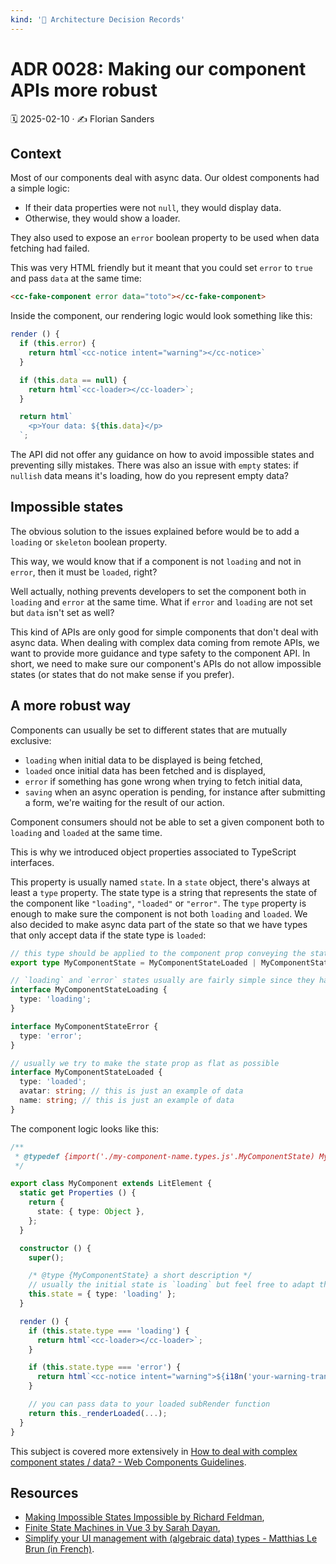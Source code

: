```yaml
---
kind: '📌 Architecture Decision Records'
---
```

# ADR 0028: Making our component APIs more robust

🗓️ 2025-02-10 · ✍️ Florian Sanders

## Context

Most of our components deal with async data.
Our oldest components had a simple logic:
- If their data properties were not `null`, they would display data.
- Otherwise, they would show a loader.

They also used to expose an `error` boolean property to be used when data fetching had failed.

This was very HTML friendly but it meant that you could set `error` to `true` and pass `data` at the same time:

```html
<cc-fake-component error data="toto"></cc-fake-component>
```

Inside the component, our rendering logic would look something like this:

```js
render () {
  if (this.error) {
    return html`<cc-notice intent="warning"></cc-notice>`
  }

  if (this.data == null) {
    return html`<cc-loader></cc-loader>`;
  }

  return html`
    <p>Your data: ${this.data}</p>
  `;
```

The API did not offer any guidance on how to avoid impossible states and preventing silly mistakes.
There was also an issue with `empty` states: if `nullish` data means it's loading, how do you represent empty data?

## Impossible states

The obvious solution to the issues explained before would be to add a `loading` or `skeleton` boolean property.

This way, we would know that if a component is not `loading` and not in `error`, then it must be `loaded`, right?

Well actually, nothing prevents developers to set the component both in `loading` and `error` at the same time.
What if `error` and `loading` are not set but `data` isn't set as well?

This kind of APIs are only good for simple components that don't deal with async data.
When dealing with complex data coming from remote APIs, we want to provide more guidance and type safety to the component API.
In short, we need to make sure our component's APIs do not allow impossible states (or states that do not make sense if you prefer).

## A more robust way

Components can usually be set to different states that are mutually exclusive:

- `loading` when initial data to be displayed is being fetched,
- `loaded` once initial data has been fetched and is displayed,
- `error` if something has gone wrong when trying to fetch initial data,
- `saving` when an async operation is pending, for instance after submitting a form, we're waiting for the result of our action.

Component consumers should not be able to set a given component both to `loading` and `loaded` at the same time.

This is why we introduced object properties associated to TypeScript interfaces.

This property is usually named `state`.
In a `state` object, there's always at least a `type` property.
The state type is a string that represents the state of the component like `"loading"`, `"loaded"` or `"error"`.
The `type` property is enough to make sure the component is not both `loading` and `loaded`.
We also decided to make async data part of the state so that we have types that only accept data if the state type is `loaded`:

```ts
// this type should be applied to the component prop conveying the state
export type MyComponentState = MyComponentStateLoaded | MyComponentStateLoading | MyComponentStateError

// `loading` and `error` states usually are fairly simple since they have no data
interface MyComponentStateLoading {
  type: 'loading';
}

interface MyComponentStateError {
  type: 'error';
}

// usually we try to make the state prop as flat as possible
interface MyComponentStateLoaded {
  type: 'loaded';
  avatar: string; // this is just an example of data
  name: string; // this is just an example of data
}
```

The component logic looks like this:

```ts
/**
 * @typedef {import('./my-component-name.types.js'.MyComponentState) MyComponentState}
 */

export class MyComponent extends LitElement {
  static get Properties () {
    return {
      state: { type: Object },
    };
  }

  constructor () {
    super();

    /* @type {MyComponentState} a short description */
    // usually the initial state is `loading` but feel free to adapt this example
    this.state = { type: 'loading' };
  }

  render () {
    if (this.state.type === 'loading') {
      return html`<cc-loader></cc-loader>`;
    }

    if (this.state.type === 'error') {
      return html`<cc-notice intent="warning">${i18n('your-warning-translation')}</cc-notice>`;
    }

    // you can pass data to your loaded subRender function
    return this._renderLoaded(...);
  }
}
```

This subject is covered more extensively in [How to deal with complex component states / data? - Web Components Guidelines](https://www.clever-cloud.com/developers/doc/clever-components/?path=/docs/%F0%9F%91%8B-contributing-web-components-guidelines--docs).

## Resources

- [Making Impossible States Impossible by Richard Feldman](https://www.youtube.com/watch?v=IcgmSRJHu_8),
- [Finite State Machines in Vue 3 by Sarah Dayan](https://www.youtube.com/watch?v=fT9p9CCSrn8),
- [Simplify your UI management with (algebraic data) types - Matthias Le Brun (in French)](https://www.youtube.com/watch?v=ugoZKkKIJTE&t=56m40s).

